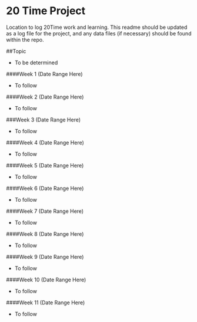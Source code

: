 # 20 Time Project
Location to log 20Time work and learning.  This readme should be updated as a log file for the project, and any data files (if necessary) should be found within the repo.  

##Topic
* To be determined

####Week 1 (Date Range Here)
* To follow

####Week 2 (Date Range Here)
* To follow

###Week 3 (Date Range Here)
* To follow

####Week 4 (Date Range Here)
* To follow

####Week 5 (Date Range Here)
* To follow

####Week 6 (Date Range Here)
* To follow

####Week 7 (Date Range Here)
* To follow

####Week 8 (Date Range Here)
* To follow

####Week 9 (Date Range Here)
* To follow

####Week 10 (Date Range Here)
* To follow

####Week 11 (Date Range Here)
* To follow
